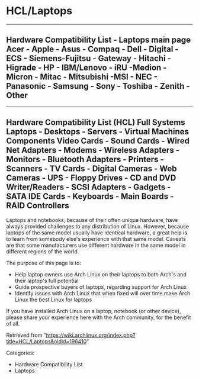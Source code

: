 HCL/Laptops
===========

  

  ---------------------------------------------------------------------------------------------------------------------------------------------------------------------------------------------------------------------------------------
  Hardware Compatibility List - Laptops main page   
   Acer - Apple - Asus - Compaq - Dell - Digital - ECS - Siemens-Fujitsu - Gateway - Hitachi - Higrade - HP - IBM/Lenovo - iRU -Medion - Micron - Mitac - Mitsubishi -MSI - NEC - Panasonic - Samsung - Sony - Toshiba - Zenith - Other
  ---------------------------------------------------------------------------------------------------------------------------------------------------------------------------------------------------------------------------------------

  ------------------------------------------------------------------------------------------------------------------------------------------------------------------------------------------------------------------------------------------------------------------------------------------------------------------------
  Hardware Compatibility List (HCL)
  Full Systems
  Laptops - Desktops - Servers - Virtual Machines
  Components
  Video Cards - Sound Cards - Wired Net Adapters - Modems - Wireless Adapters - Monitors - Bluetooth Adapters - Printers - Scanners - TV Cards - Digital Cameras - Web Cameras - UPS - Floppy Drives - CD and DVD Writer/Readers - SCSI Adapters - Gadgets - SATA IDE Cards - Keyboards - Main Boards - RAID Controllers
  ------------------------------------------------------------------------------------------------------------------------------------------------------------------------------------------------------------------------------------------------------------------------------------------------------------------------

Laptops and notebooks, because of their often unique hardware, have
always provided challenges to any distribution of Linux. However,
because laptops of the same model usually have identical hardware, a
great help is to learn from somebody else's experience with that same
model. Caveats are that some manufacturers use different hardware in the
same model in different regions of the world.

The purpose of this page is to:

-   Help laptop owners use Arch Linux on their laptops to both Arch's
    and their laptop's full potential
-   Guide prospective buyers of laptops, regarding support for Arch
    Linux
-   Identify issues with Arch Linux that when fixed will over time make
    Arch Linux the best Linux for laptops

If you have installed Arch Linux on a laptop, notebook (or other
device), please share your experience here with the Arch community, for
the benefit of all.

Retrieved from
"https://wiki.archlinux.org/index.php?title=HCL/Laptops&oldid=196410"

Categories:

-   Hardware Compatibility List
-   Laptops
